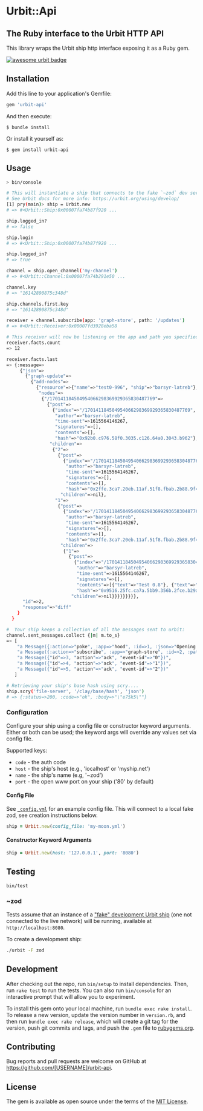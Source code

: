 # Urbit::Api
## The Ruby interface to the Urbit HTTP API

This library wraps the Urbit ship http interface exposing it as a Ruby gem.

[![awesome urbit badge](https://img.shields.io/badge/~-awesome%20urbit-lightgrey)](https://github.com/urbit/awesome-urbit)

## Installation

Add this line to your application's Gemfile:

```ruby
gem 'urbit-api'
```

And then execute:

    $ bundle install

Or install it yourself as:

    $ gem install urbit-api

## Usage

```sh
> bin/console

# This will instantiate a ship that connects to the fake `~zod` dev server by default
# See Urbit docs for more info: https://urbit.org/using/develop/
[1] pry(main)> ship = Urbit.new
# => #<Urbit::Ship:0x00007fa74b87f920 ...

ship.logged_in?
# => false

ship.login
# => #<Urbit::Ship:0x00007fa74b87f920 ...

ship.logged_in?
# => true

channel = ship.open_channel('my-channel')
# => #<Urbit::Channel:0x00007fa74b291e50 ...

channel.key
# => "16142890875c348d"

ship.channels.first.key
# => "16142890875c348d"

receiver = channel.subscribe(app: 'graph-store', path: '/updates')
# => #<Urbit::Receiver:0x00007fd3928eba58

# This receiver will now be listening on the app and path you specified. Each time an event is sent in it will be stored in the receiver's facts collection.
receiver.facts.count
=> 12

receiver.facts.last
=> {:message=>
     {"json"=>
       {"graph-update"=>
         {"add-nodes"=>
           {"resource"=>{"name"=>"test0-996", "ship"=>"barsyr-latreb"},
            "nodes"=>
             {"/170141184504954066298369929365830487769"=>
               {"post"=>
                 {"index"=>"/170141184504954066298369929365830487769",
                  "author"=>"barsyr-latreb",
                  "time-sent"=>1615564146267,
                  "signatures"=>[],
                  "contents"=>[],
                  "hash"=>"0x92b0.c976.58f0.3035.c126.64a0.3043.b962"},
                "children"=>
                 {"2"=>
                   {"post"=>
                     {"index"=>"/170141184504954066298369929365830487769/2",
                      "author"=>"barsyr-latreb",
                      "time-sent"=>1615564146267,
                      "signatures"=>[],
                      "contents"=>[],
                      "hash"=>"0x2ffe.3ca7.20eb.11af.51f8.fbab.2b88.9f48"},
                    "children"=>nil},
                  "1"=>
                   {"post"=>
                     {"index"=>"/170141184504954066298369929365830487769/1",
                      "author"=>"barsyr-latreb",
                      "time-sent"=>1615564146267,
                      "signatures"=>[],
                      "contents"=>[],
                      "hash"=>"0x2ffe.3ca7.20eb.11af.51f8.fbab.2b88.9f48"},
                    "children"=>
                     {"1"=>
                       {"post"=>
                         {"index"=>"/170141184504954066298369929365830487769/1/1",
                          "author"=>"barsyr-latreb",
                          "time-sent"=>1615564146267,
                          "signatures"=>[],
                          "contents"=>[{"text"=>"Test 0.8"}, {"text"=>"Test 0.8"}],
                          "hash"=>"0x9516.25fc.ca7a.5bb9.356b.2fce.b29a.f372"},
                        "children"=>nil}}}}}}}}},
      "id"=>2,
      "response"=>"diff"
    }
  }

#  Your ship keeps a collection of all the messages sent to urbit:
channel.sent_messages.collect {|m| m.to_s}
=> [
    "a Message({:action=>"poke", :app=>"hood", :id=>1, :json=>"Opening Airlock", :mark=>"helm-hi", :ship=>"barsyr-latreb"})",
    "a Message({:action=>"subscribe", :app=>"graph-store", :id=>2, :path=>"/updates", :ship=>"barsyr-latreb"})",
    "a Message({"id"=>3, "action"=>"ack", "event-id"=>"0"})",
    "a Message({"id"=>4, "action"=>"ack", "event-id"=>"1"})",
    "a Message({"id"=>5, "action"=>"ack", "event-id"=>"2"})"
   ]

# Retrieving your ship's base hash using scry....
ship.scry('file-server', '/clay/base/hash', 'json')
# => {:status=>200, :code=>"ok", :body=>"\"e75k5\""}

```
### Configuration

Configure your ship using a config file or constructor keyword arguments. Either or both can be used; the keyword args will override any values set via config file.

Supported keys:
- `code` - the auth code
- `host` - the ship's host (e.g., 'localhost' or 'myship.net')
- `name` - the ship's name (e.g, '~zod')
- `port` - the open www port on your ship ('80' by default)

#### Config File

See [`_config.yml`](_config.yml) for an example config file. This will connect to a local fake zod, see creation instructions below.

```rb
ship = Urbit.new(config_file: 'my-moon.yml')
```

#### Constructor Keyword Arguments

```rb
ship = Urbit.new(host: '127.0.0.1', port: '8080')
```

## Testing

```sh
bin/test
```
### ~zod

Tests assume that an instance of a ["fake" development Urbit ship](https://urbit.org/using/develop/) (one not connected to the live network) will be running, available at `http://localhost:8080`.

To create a development ship:
```sh
./urbit -F zod
```
## Development

After checking out the repo, run `bin/setup` to install dependencies. Then, run `rake test` to run the tests. You can also run `bin/console` for an interactive prompt that will allow you to experiment.

To install this gem onto your local machine, run `bundle exec rake install`. To release a new version, update the version number in `version.rb`, and then run `bundle exec rake release`, which will create a git tag for the version, push git commits and tags, and push the `.gem` file to [rubygems.org](https://rubygems.org).

## Contributing

Bug reports and pull requests are welcome on GitHub at https://github.com/[USERNAME]/urbit-api.


## License

The gem is available as open source under the terms of the [MIT License](https://opensource.org/licenses/MIT).
